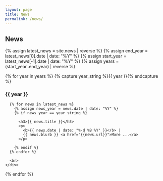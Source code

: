 ```yaml
---
layout: page
title: News
permalink: /news/
---
```

## News

{% assign latest_news = site.news | reverse %}
{% assign end_year = latest_news[0].date | date: "%Y" %}
{% assign start_year = latest_news[-1].date | date: "%Y" %}
{% assign years = (start_year..end_year) | reverse %}

{% for year in years %}
  {% capture year_string %}{{ year }}{% endcapture %}

  <div class="usa-grid-full">
    <div class="usa-width-one-third">
      <h3>{{ year }}</h3>
    </div>
    <div class="usa-width-two-thirds">

      {% for news in latest_news %}
        {% assign news_year = news.date | date: "%Y" %}
        {% if news_year == year_string %}

          <h3>{{ news.title }}</h3>
          <p>
            <b>{{ news.date | date: "%-d %B %Y" }}</b> |
            {{ news.blurb }} <a href="{{news.url}}">More ...</a>
          </p>

        {% endif %}
      {% endfor %}

      <br>
    </div>
  </div>

{% endfor %}
